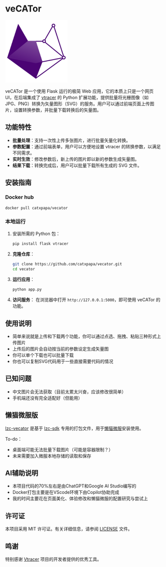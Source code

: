 # veCATor

<img src="./icon.png" alt="veCATor Icon" width="200" height="200">

veCATor 是一个使用 Flask 运行的极简 Web 应用，它的本质上只是一个网页UI，在后端集成了 [vtracer](https://github.com/visioncortex/vtracer) 的 Python 扩展功能，提供批量将光栅图像（如 JPG、PNG）转换为矢量图形（SVG）的服务。用户可以通过前端页面上传图片，设置转换参数，并批量下载转换后的矢量图。

## 功能特性

- **批量处理**：支持一次性上传多张图片，进行批量矢量化转换。
- **参数配置**：通过前端表单，用户可以方便地设置 vtracer 的转换参数，以满足不同需求。
- **实时生效**：修改参数后，新上传的图片即以新的参数生成矢量图。
- **结果下载**：转换完成后，用户可以批量下载所有生成的 SVG 文件。

## 安装指南

### Docker hub
   ```docker
   docker pull catxpapa/vecator
   ```

### 本地运行

1. 安装所需的 Python 包：
   ```bash
   pip install flask vtracer
   ```
2. **克隆仓库**：
   ```bash
   git clone https://github.com/catxpapa/vecator.git
   cd vecator
   ```
3. **运行应用**：
   ```bash
   python app.py
   ```
4. **访问服务**：
   在浏览器中打开 `http://127.0.0.1:5000`，即可使用 veCATor 的功能。

## 使用说明

* 简单来说就是上传和下载两个功能，你可以通过点选、拖拽、粘贴三种形式上传图片
* 上传后的图片会自动按当前的参数设定生成矢量图
* 你可以单个下载也可以批量下载
* 你也可以复制SVG代码用于一些直接需要代码的情况

## 已知问题
* 中文图片会无法获取（目前太累太兴奋，应该修改很简单）
* 手机端还没有完全适配好（但能用）
  
## 懒猫微服版
[lzc-vecator](./lzc-vecator) 是基于 [lzc-sdk](https://gitee.com/linakesi/lzc-sdk) 专用的打包文件，用于[懒猫微服](https://lazycat.cloud/)安装使用。

To-do：
* 桌面端可能无法批量下载图片（可能是容器限制？）
* 未来需要加入微服本地存储的读取和保存

## AI辅助说明
* 本项目代码的70%左右是由ChatGPT和Google AI Studio编写的
* Docker打包主要是在VScode环境下由Copilot协助完成
* 我的时间主要花在页面美化、体验修改和懒猫微服的配置研究与尝试上

## 许可证
本项目采用 MIT 许可证。有关详细信息，请参阅 [LICENSE](./LICENSE) 文件。

## 鸣谢
特别感谢 [Vtracer](https://github.com/visioncortex/vtracer) 项目的开发者提供的优秀工具。

